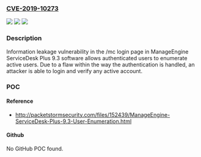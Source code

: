 ### [CVE-2019-10273](https://cve.mitre.org/cgi-bin/cvename.cgi?name=CVE-2019-10273)
![](https://img.shields.io/static/v1?label=Product&message=n%2Fa&color=blue)
![](https://img.shields.io/static/v1?label=Version&message=n%2Fa&color=blue)
![](https://img.shields.io/static/v1?label=Vulnerability&message=n%2Fa&color=brighgreen)

### Description

Information leakage vulnerability in the /mc login page in ManageEngine ServiceDesk Plus 9.3 software allows authenticated users to enumerate active users. Due to a flaw within the way the authentication is handled, an attacker is able to login and verify any active account.

### POC

#### Reference
- http://packetstormsecurity.com/files/152439/ManageEngine-ServiceDesk-Plus-9.3-User-Enumeration.html

#### Github
No GitHub POC found.

